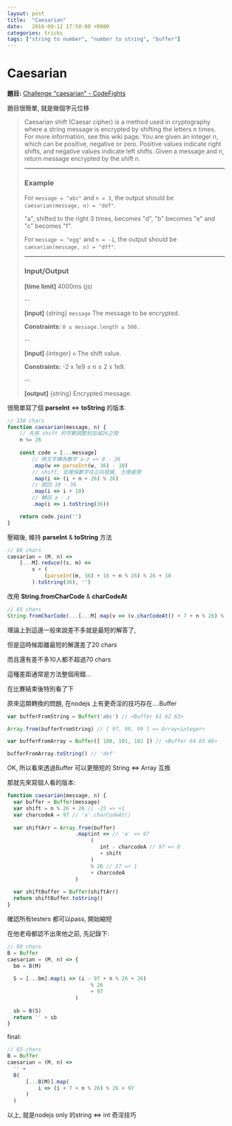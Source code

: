 ```yaml
---
layout: post
title:  "Caesarian"
date:   2016-09-12 17:50:00 +0800
categories: tricks
tags: ["string to number", "number to string", "buffer"]
---
```


# Caesarian


**題目:** [Challenge "caesarian" - CodeFights](https://codefights.com/challenge/Nx88Ei5vnfib8SKD6)

題目很簡單, 就是做個字元位移

> Caesarian shift (Caesar cipher) is a method used in cryptography where a string message is encrypted by shifting the letters n times.
> For more information, see this wiki page.
> You are given an integer n, which can be positive, negative or zero.
> Positive values indicate right shifts, and negative values indicate left shifts.
> Given a message and n, return message encrypted by the shift n.
> 
> ---
> 
> ### Example
> 
> For `message = "abc"` and `n = 3`, the output should be
> `caesarian(message, n) = "def"`.
> 
> "a", shifted to the right 3 times, becomes "d", "b" becomes "e" and "c" becomes "f".
> 
> For `message = "egg"` and `n = -1`, the output should be
> `caesarian(message, n) = "dff"`.
> 
> ---
> 
> ### Input/Output
> 
> **[time limit]** 4000ms (js)
>
> -- 
>
> **[input]** {string} `message`
> The message to be encrypted.
>
> **Constraints:**
> `0 ≤ message.length ≤ 500.`
>
> --
> 
> **[input]** {integer} `n`
> The shift value.
> 
> **Constraints:**
> -2 x 1e9 ≤ n ≤ 2 x 1e9.
> 
> --
> 
> **[output]** {string}
> Encrypted message.

很簡單寫了個 **parseInt** <=> **toString** 的版本

```js
// 158 chars
function caesarian(message, n) {
    // 先將 shift 的字數調整到加減26之間
    n %= 26
    
    const code = [...message]
        // 將文字轉為數字 a-z => 0 - 26
        .map(w => parseInt(w, 36) - 10)
        // shift, 並確保數字往正向發展, 方便處理
        .map(i => (i + n + 26) % 26)
        // 調回 10 - 36
        .map(i => i + 10)
        // 轉回 a - z
        .map(i => i.toString(36)) 

    return code.join('')
}

```

壓縮後, 維持 **parseInt** & **toString** 方法
```js
// 88 chars
caesarian = (M, n) =>
    [...M].reduce((s, m) =>
        s + (
            (parseInt(m, 36) + 16 + n % 26) % 26 + 10
        ).toString(36), '')
```

改用 **String.fromCharCode** & **charCodeAt**
```js
// 85 chars
String.fromCharCode(...[...M].map(v => (v.charCodeAt() + 7 + n % 26) % 26 + 97 ))
```

理論上到這邊一般來說差不多就是最短的解答了,

但是這時候距離最短的解還差了20 chars

而且還有差不多10人都不超過70 chars 

這種差距通常是方法整個用錯...

在比賽結束後特別看了下

原來這類轉換的問題, 在nodejs 上有更奇淫的技巧存在....Buffer

```js
var bufferFromString = Buffer('abc') // <Buffer 61 62 63>

Array.from(bufferFromString) // [ 97, 98, 99 ] => Array<integer>

var bufferFromArray = Buffer([ 100, 101, 102 ]) // <Buffer 64 65 66>

bufferFromArray.toString() // 'def'
```

OK, 所以看來透過Buffer 可以更簡短的 String <=> Array<integer> 互換

那就先來寫個人看的版本:
```js
function caesarian(message, n) {
  var buffer = Buffer(message)
  var shift = n % 26 + 26 // -25 => +1
  var charcodeA = 97 // 'a'.charCodeAt()
  
  var shiftArr = Array.from(buffer)
                      .map(int => // 'a' => 97
                           (
                              int - charcodeA // 97 => 0
                              + shift
                           )
                           % 26 // 27 => 1
                           + charcodeA
                      )
  
  var shiftBuffer = Buffer(shiftArr)
  return shiftBuffer.toString()
}
```

確認所有testers 都可以pass, 開始縮短

在他老母都認不出來他之前, 先記錄下:

```js
// 90 chars
B = Buffer
caesarian = (M, n) => {
  bm = B(M)
  
  S = [...bm].map(i => (i - 97 + n % 26 + 26)
                           % 26
                           + 97
                      )
  
  sb = B(S)
  return '' + sb
}
```

final:

```js
// 65 chars
B = Buffer
caesarian = (M, n) =>
  '' + 
  B(
      [...B(M)].map(
          i => (i + 7 + n % 26) % 26 + 97
      )
  )
```

以上, 就是nodejs only 的string <=> int 奇淫技巧
